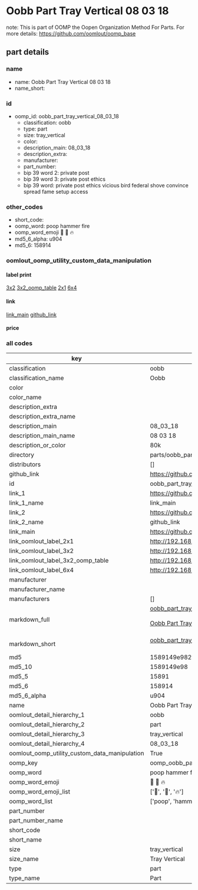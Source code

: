 # Oobb Part Tray Vertical 08 03 18  

note: This is part of OOMP the Oopen Organization Method For Parts. For more details: https://github.com/oomlout/oomp_base

##  part details





### name
* name: Oobb Part Tray Vertical 08 03 18
* name_short: 
### id
* oomp_id: oobb_part_tray_vertical_08_03_18
  * classification: oobb
  * type: part
  * size: tray_vertical
  * color: 
  * description_main: 08_03_18
  * description_extra: 
  * manufacturer: 
  * part_number: 
  * bip 39 word 2: private post
  * bip 39 word 3: private post ethics
  * bip 39 word: private post ethics vicious bird federal shove convince spread fame setup access

### other_codes
* short_code: 
* oomp_word: poop hammer fire
* oomp_word_emoji :poop: :hammer: :fire:
* md5_6_alpha: u904
* md5_6: 158914






### oomlout_oomp_utility_custom_data_manipulation
#### label print
[3x2](http://192.168.1.245:1112/?label=oomp%20u904)
[3x2_oomp_table](http://192.168.1.107:1112/?label=oomp%20u904)
[2x1](http://192.168.1.242:1112/?label=oomp%20u904)
[6x4](http://192.168.1.55:1112/?label=oomp%20u904)    

#### link

[link_main](https://github.com/oomlout/oomlout_oomp_current_version_messy/tree/main/parts/oobb_part_tray_vertical_08_03_18) [github_link](https://github.com/oomlout/oomlout_oomp_part_src/tree/main/parts/oobb_part_tray_vertical_08_03_18)                             

#### price







### all codes 
| key | value |  
| --- | --- |  
| classification | oobb |  
| classification_name | Oobb |  
| color |  |  
| color_name |  |  
| description_extra |  |  
| description_extra_name |  |  
| description_main | 08_03_18 |  
| description_main_name | 08 03 18 |  
| description_or_color | 80k |  
| directory | parts/oobb_part_tray_vertical_08_03_18 |  
| distributors | [] |  
| github_link | https://github.com/oomlout/oomlout_oomp_part_src/tree/main/parts/oobb_part_tray_vertical_08_03_18 |  
| id | oobb_part_tray_vertical_08_03_18 |  
| link_1 | https://github.com/oomlout/oomlout_oomp_current_version_messy/tree/main/parts/oobb_part_tray_vertical_08_03_18 |  
| link_1_name | link_main |  
| link_2 | https://github.com/oomlout/oomlout_oomp_part_src/tree/main/parts/oobb_part_tray_vertical_08_03_18 |  
| link_2_name | github_link |  
| link_main | https://github.com/oomlout/oomlout_oomp_current_version_messy/tree/main/parts/oobb_part_tray_vertical_08_03_18 |  
| link_oomlout_label_2x1 | http://192.168.1.242:1112/?label=oomp%20u904 |  
| link_oomlout_label_3x2 | http://192.168.1.245:1112/?label=oomp%20u904 |  
| link_oomlout_label_3x2_oomp_table | http://192.168.1.107:1112/?label=oomp%20u904 |  
| link_oomlout_label_6x4 | http://192.168.1.55:1112/?label=oomp%20u904 |  
| manufacturer |  |  
| manufacturer_name |  |  
| manufacturers | [] |  
| markdown_full | [oobb_part_tray_vertical_08_03_18](https://github.com/oomlout/oomlout_oomp_current_version_messy/tree/main/parts/oobb_part_tray_vertical_08_03_18)<br>[](https://github.com/oomlout/oomlout_oomp_current_version_messy/tree/main/parts/oobb_part_tray_vertical_08_03_18)<br>[Oobb Part Tray Vertical 08 03 18](https://github.com/oomlout/oomlout_oomp_current_version_messy/tree/main/parts/oobb_part_tray_vertical_08_03_18)<br><br> |  
| markdown_short | [oobb_part_tray_vertical_08_03_18](https://github.com/oomlout/oomlout_oomp_current_version_messy/tree/main/parts/oobb_part_tray_vertical_08_03_18)<br><br> |  
| md5 | 1589149e982f98e1518b4f389b6a2d59 |  
| md5_10 | 1589149e98 |  
| md5_5 | 15891 |  
| md5_6 | 158914 |  
| md5_6_alpha | u904 |  
| name | Oobb Part Tray Vertical 08 03 18 |  
| oomlout_detail_hierarchy_1 | oobb |  
| oomlout_detail_hierarchy_2 | part |  
| oomlout_detail_hierarchy_3 | tray_vertical |  
| oomlout_detail_hierarchy_4 | 08_03_18 |  
| oomlout_oomp_utility_custom_data_manipulation | True |  
| oomp_key | oomp_oobb_part_tray_vertical_08_03_18 |  
| oomp_word | poop hammer fire |  
| oomp_word_emoji | :poop: :hammer: :fire: |  
| oomp_word_emoji_list | [':poop:', ':hammer:', ':fire:'] |  
| oomp_word_list | ['poop', 'hammer', 'fire'] |  
| part_number |  |  
| part_number_name |  |  
| short_code |  |  
| short_name |  |  
| size | tray_vertical |  
| size_name | Tray Vertical |  
| type | part |  
| type_name | Part |  
